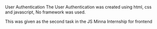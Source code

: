 User Authentication
The User Authentication was created using html, css and javascript, No framework was used.

This was given as the second task in the JS Minna Internship for frontend
